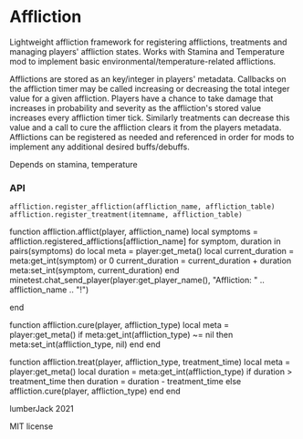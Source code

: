 # Affliction

Lightweight affliction framework for registering afflictions, treatments and managing players' affliction states. Works with Stamina and Temperature mod to implement basic environmental/temperature-related afflictions.

Afflictions are stored as an key/integer in players' metadata. Callbacks on the affliction timer may be called increasing or decreasing the total integer value for a given affliction. Players have a chance to take damage that increases in probability and severity as the affliction's stored value increases every affliction timer tick. Similarly treatments can decrease this value and a call to cure the affliction clears it from the players metadata. Afflictions can be registered as needed and referenced in order for mods to implement any additional desired buffs/debuffs.

Depends on stamina, temperature

### API
`affliction.register_affliction(affliction_name, affliction_table)`
`affliction.register_treatment(itemname, affliction_table)`

function affliction.afflict(player, affliction_name)
    local symptoms = affliction.registered_afflictions[affliction_name]
    for symptom, duration in pairs(symptoms) do
        local meta = player:get_meta()
        local current_duration = meta:get_int(symptom) or 0
        current_duration = current_duration + duration
        meta:set_int(symptom, current_duration)
    end
    minetest.chat_send_player(player:get_player_name(), "Affliction: " .. affliction_name .. "!")
    
end

function affliction.cure(player, affliction_type)
    local meta = player:get_meta()
    if meta:get_int(affliction_type) ~= nil then
           meta:set_int(affliction_type, nil)
    end
end

function affliction.treat(player, affliction_type, treatment_time)
    local meta = player:get_meta()
    local duration = meta:get_int(affliction_type)
    if duration > treatment_time then
        duration = duration - treatment_time
    else
        affliction.cure(player, affliction_type)
    end
end


lumberJack 2021

MIT license